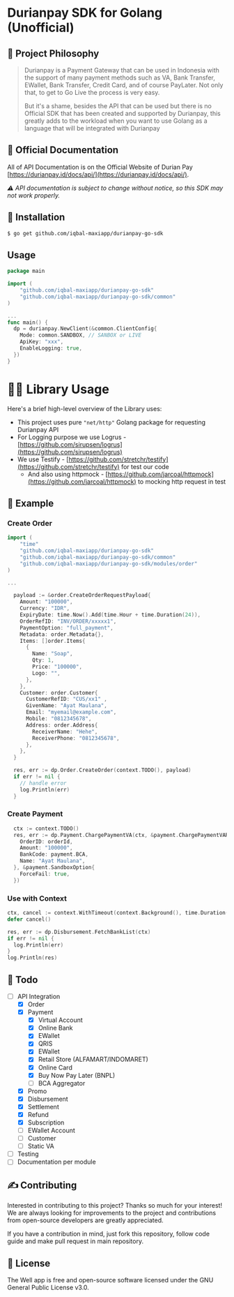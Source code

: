 # Durianpay SDK for Golang (Unofficial)


## 🧐 Project Philosophy

> Durianpay is a Payment Gateway that can be used in Indonesia with the support of many payment methods such as VA, Bank Transfer, EWallet, Bank Transfer, Credit Card, and of course PayLater. Not only that, to get to Go Live the process is very easy.
> 
> But it's a shame, besides the API that can be used but there is no Official SDK that has been created and supported by Durianpay, this greatly adds to the workload when you want to use Golang as a language that will be integrated with Durianpay

<!-- **Read more about the Well app on [the project homepage](https://projects.colegaw.in/well-app?utm_source=GitHub&utm_medium=readme&utm_campaign=well_app_readme).** -->

## 📒 Official Documentation

All of API Documentation is on the Official Website of Durian Pay [https://durianpay.id/docs/api/](https://durianpay.id/docs/api/).

*⚠️ API documentation is subject to change without notice, so this SDK may not work properly.*
## 🚀 Installation

```bash
$ go get github.com/iqbal-maxiapp/durianpay-go-sdk
```

## Usage

```go
package main

import (
    "github.com/iqbal-maxiapp/durianpay-go-sdk"
    "github.com/iqbal-maxiapp/durianpay-go-sdk/common"
)

... 
func main() {
  dp = durianpay.NewClient(&common.ClientConfig{
    Mode: common.SANDBOX, // SANBOX or LIVE
    ApiKey: "xxx",
    EnableLogging: true,
  })
}
```

# 👨‍💻 Library Usage

Here's a brief high-level overview of the Library uses:

- This project uses pure `"net/http"` Golang package for requesting Durianpay API
- For Logging purpose we use Logrus - [https://github.com/sirupsen/logrus](https://github.com/sirupsen/logrus)
- We use Testify - [https://github.com/stretchr/testify](https://github.com/stretchr/testify) for test our code
  - And also using httpmock - [https://github.com/jarcoal/httpmock](https://github.com/jarcoal/httpmock) to mocking http request in test


## 🌴 Example
### Create Order
```go
import (
    "time"
    "github.com/iqbal-maxiapp/durianpay-go-sdk"
    "github.com/iqbal-maxiapp/durianpay-go-sdk/common"
    "github.com/iqbal-maxiapp/durianpay-go-sdk/modules/order"
)

...

  payload := &order.CreateOrderRequestPayload{
    Amount: "100000",
    Currency: "IDR",
    ExpiryDate: time.Now().Add(time.Hour + time.Duration(24)),
    OrderRefID: "INV/ORDER/xxxxx1",
    PaymentOption: "full_payment",
    Metadata: order.Metadata{},
    Items: []order.Items{
      {
        Name: "Soap",
        Qty: 1,
        Price: "100000",
        Logo: "",
      },
    },
    Customer: order.Customer{
      CustomerRefID: "CUS/xx1" ,
      GivenName: "Ayat Maulana",
      Email: "myemail@example.com",
      Mobile: "0812345678",
      Address: order.Address{
        ReceiverName: "Hehe",
        ReceiverPhone: "0812345678",
      },
    },
  }

  res, err := dp.Order.CreateOrder(context.TODO(), payload)
  if err != nil {
    // handle error
    log.Println(err)
  }
```

### Create Payment

```go
  ctx := context.TODO()
  res, err := dp.Payment.ChargePaymentVA(ctx, &payment.ChargePaymentVARequestPayload{
    OrderID: orderId,
    Amount: "100000",
    BankCode: payment.BCA,
    Name: "Ayat Maulana",
  }, &payment.SandboxOption{
    ForceFail: true,
  })

```

### Use with Context
```go
ctx, cancel := context.WithTimeout(context.Background(), time.Duration(time.Millisecond * 10))
defer cancel()

res, err := dp.Disbursement.FetchBankList(ctx)
if err != nil {
  log.Println(err)
}
log.Println(res)
```
## 📐 Todo 
- [ ] API Integration
  - [x] Order
  - [x] Payment
    - [x] Virtual Account
    - [x] Online Bank
    - [x] EWallet
    - [x] QRIS
    - [x] EWallet
    - [x] Retail Store (ALFAMART/INDOMARET)
    - [x] Online Card
    - [x] Buy Now Pay Later (BNPL)
    - [ ] BCA Aggregator
  - [x] Promo
  - [x] Disbursement
  - [x] Settlement
  - [x] Refund
  - [x] Subscription
  - [ ] EWallet Account
  - [ ] Customer
  - [ ] Static VA
- [ ] Testing
- [ ] Documentation per module

## ✍️ Contributing

Interested in contributing to this project? Thanks so much for your interest! We are always looking for improvements to the project and contributions from open-source developers are greatly appreciated.

If you have a contribution in mind, just fork this repository, follow code guide and make pull request in main repository.

<!-- ## 🌟 Spread the word! -->
<!---->
<!-- If you want to say thank you and/or support active development of the Well app: -->
<!---->
<!-- - Add a GitHub Star to the project! -->
<!-- - Tweet about the project on your Twitter! -->
<!--   - Tag [@colegawin_](https://twitter.com/colegawin_) and/or `#thewellapp` -->
<!-- - Leave us a review [on the iOS App Store](https://apps.apple.com/us/app/well-reboot-your-mindset/id1573357406)! -->
<!---->
<!-- Thanks so much for your interest in growing the reach of the Well app! -->
<!---->
<!-- _**PS:** consider sponsoring me ([Cole Gawin](https://colegaw.in)) to continue the development of this project on [BuyMeACoffee](https://buymeacoffee.com/colegawin) :)_ -->

## 📃 License

The Well app is free and open-source software licensed under the GNU General Public License v3.0.


